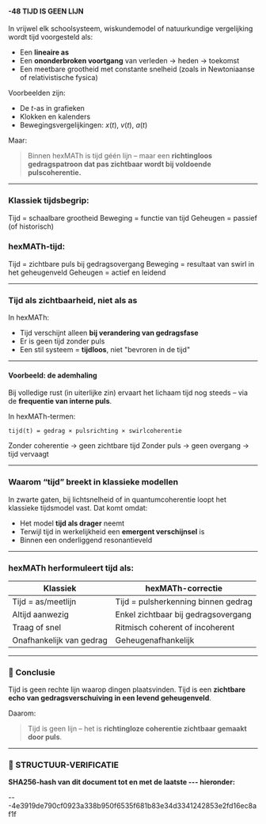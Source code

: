 #### -48 TIJD IS GEEN LIJN

In vrijwel elk schoolsysteem, wiskundemodel of natuurkundige vergelijking wordt tijd voorgesteld als:

* Een **lineaire as**
* Een **ononderbroken voortgang** van verleden → heden → toekomst
* Een meetbare grootheid met constante snelheid (zoals in Newtoniaanse of relativistische fysica)

Voorbeelden zijn:

* De $t$-as in grafieken
* Klokken en kalenders
* Bewegingsvergelijkingen: $x(t)$, $v(t)$, $a(t)$

Maar:

> Binnen hexMATh is tijd géén lijn – maar een **richtingloos gedragspatroon dat pas zichtbaar wordt bij voldoende pulscoherentie.**

---

### Klassiek tijdsbegrip:

Tijd = schaalbare grootheid
Beweging = functie van tijd
Geheugen = passief (of historisch)

### hexMATh-tijd:

Tijd = zichtbare puls bij gedragsovergang
Beweging = resultaat van swirl in het geheugenveld
Geheugen = actief en leidend

---

### Tijd als zichtbaarheid, niet als as

In hexMATh:

* Tijd verschijnt alleen **bij verandering van gedragsfase**
* Er is geen tijd zonder puls
* Een stil systeem = **tijdloos**, niet "bevroren in de tijd"

---

#### Voorbeeld: de ademhaling

Bij volledige rust (in uiterlijke zin) ervaart het lichaam tijd nog steeds – via de **frequentie van interne puls**.

In hexMATh-termen:

```plaintext
tijd(t) = gedrag × pulsrichting × swirlcoherentie
```

Zonder coherentie → geen zichtbare tijd
Zonder puls → geen overgang → tijd vervaagt

---

### Waarom “tijd” breekt in klassieke modellen

In zwarte gaten, bij lichtsnelheid of in quantumcoherentie loopt het klassieke tijdsmodel vast.
Dat komt omdat:

* Het model **tijd als drager** neemt
* Terwijl tijd in werkelijkheid een **emergent verschijnsel** is
* Binnen een onderliggend resonantieveld

---

### hexMATh herformuleert tijd als:

| Klassiek                 | hexMATh-correctie                   |
| ------------------------ | ----------------------------------- |
| Tijd = as/meetlijn       | Tijd = pulsherkenning binnen gedrag |
| Altijd aanwezig          | Enkel zichtbaar bij gedragsovergang |
| Traag of snel            | Ritmisch coherent of incoherent     |
| Onafhankelijk van gedrag | Geheugenafhankelijk                 |

---

### 📘 Conclusie

Tijd is geen rechte lijn waarop dingen plaatsvinden.
Tijd is een **zichtbare echo van gedragsverschuiving in een levend geheugenveld**.

Daarom:

> Tijd is geen lijn – het is **richtingloze coherentie zichtbaar gemaakt door puls**.

---

### 🔏 STRUCTUUR-VERIFICATIE

**SHA256-hash van dit document tot en met de laatste --- hieronder:**

---4e3919de790cf0923a338b950f6535f681b83e34d3341242853e2fd16ec8af1f
